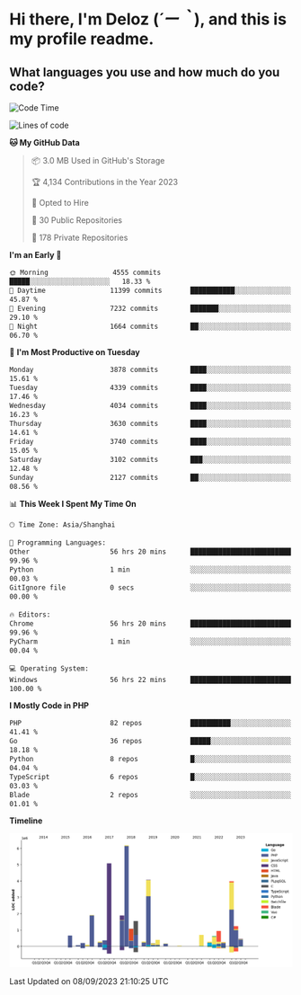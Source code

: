 # **Hi there, I'm Deloz (*´ー｀*), and this is my profile readme.**

## **What languages you use and how much do you code?**

<!--START_SECTION:waka-->
![Code Time](http://img.shields.io/badge/Code%20Time-2%2C339%20hrs%2014%20mins-blue)

![Lines of code](https://img.shields.io/badge/From%20Hello%20World%20I%27ve%20Written-32.9%20million%20lines%20of%20code-blue)

**🐱 My GitHub Data** 

> 📦 3.0 MB Used in GitHub's Storage 
 > 
> 🏆 4,134 Contributions in the Year 2023
 > 
> 💼 Opted to Hire
 > 
> 📜 30 Public Repositories 
 > 
> 🔑 178 Private Repositories 
 > 
**I'm an Early 🐤** 

```text
🌞 Morning                4555 commits        █████░░░░░░░░░░░░░░░░░░░░   18.33 % 
🌆 Daytime                11399 commits       ███████████░░░░░░░░░░░░░░   45.87 % 
🌃 Evening                7232 commits        ███████░░░░░░░░░░░░░░░░░░   29.10 % 
🌙 Night                  1664 commits        ██░░░░░░░░░░░░░░░░░░░░░░░   06.70 % 
```
📅 **I'm Most Productive on Tuesday** 

```text
Monday                   3878 commits        ████░░░░░░░░░░░░░░░░░░░░░   15.61 % 
Tuesday                  4339 commits        ████░░░░░░░░░░░░░░░░░░░░░   17.46 % 
Wednesday                4034 commits        ████░░░░░░░░░░░░░░░░░░░░░   16.23 % 
Thursday                 3630 commits        ████░░░░░░░░░░░░░░░░░░░░░   14.61 % 
Friday                   3740 commits        ████░░░░░░░░░░░░░░░░░░░░░   15.05 % 
Saturday                 3102 commits        ███░░░░░░░░░░░░░░░░░░░░░░   12.48 % 
Sunday                   2127 commits        ██░░░░░░░░░░░░░░░░░░░░░░░   08.56 % 
```


📊 **This Week I Spent My Time On** 

```text
🕑︎ Time Zone: Asia/Shanghai

💬 Programming Languages: 
Other                    56 hrs 20 mins      █████████████████████████   99.96 % 
Python                   1 min               ░░░░░░░░░░░░░░░░░░░░░░░░░   00.03 % 
GitIgnore file           0 secs              ░░░░░░░░░░░░░░░░░░░░░░░░░   00.00 % 

🔥 Editors: 
Chrome                   56 hrs 20 mins      █████████████████████████   99.96 % 
PyCharm                  1 min               ░░░░░░░░░░░░░░░░░░░░░░░░░   00.04 % 

💻 Operating System: 
Windows                  56 hrs 22 mins      █████████████████████████   100.00 % 
```

**I Mostly Code in PHP** 

```text
PHP                      82 repos            ██████████░░░░░░░░░░░░░░░   41.41 % 
Go                       36 repos            █████░░░░░░░░░░░░░░░░░░░░   18.18 % 
Python                   8 repos             █░░░░░░░░░░░░░░░░░░░░░░░░   04.04 % 
TypeScript               6 repos             █░░░░░░░░░░░░░░░░░░░░░░░░   03.03 % 
Blade                    2 repos             ░░░░░░░░░░░░░░░░░░░░░░░░░   01.01 % 
```



**Timeline**

![Lines of Code chart](https://raw.githubusercontent.com/deloz/deloz/main/assets/bar_graph.png)


 Last Updated on 08/09/2023 21:10:25 UTC
<!--END_SECTION:waka-->
